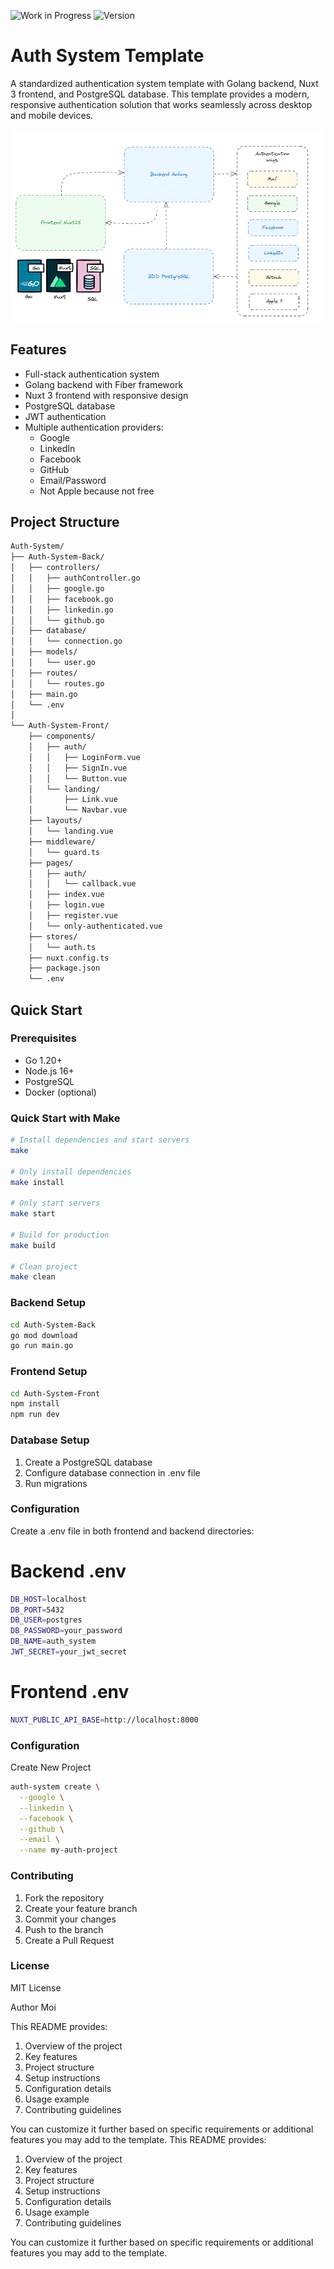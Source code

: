 ![Work in Progress](https://img.shields.io/badge/status-work%20in%20progress-orange)
![Version](https://img.shields.io/badge/version-0.0.1-blue)
# Auth System Template

A standardized authentication system template with Golang backend, Nuxt 3 frontend, and PostgreSQL database. This template provides a modern, responsive authentication solution that works seamlessly across desktop and mobile devices.

![Auth System Template](image.png)

## Features

- Full-stack authentication system
- Golang backend with Fiber framework
- Nuxt 3 frontend with responsive design
- PostgreSQL database
- JWT authentication
- Multiple authentication providers:
  - Google
  - LinkedIn 
  - Facebook
  - GitHub
  - Email/Password
  - Not Apple because not free

## Project Structure

```bash
Auth-System/
├── Auth-System-Back/
│   ├── controllers/
│   │   ├── authController.go
│   │   ├── google.go
│   │   ├── facebook.go
│   │   ├── linkedin.go
│   │   └── github.go
│   ├── database/
│   │   └── connection.go
│   ├── models/
│   │   └── user.go
│   ├── routes/
│   │   └── routes.go
│   ├── main.go
│   └── .env
│
└── Auth-System-Front/
    ├── components/
    │   ├── auth/
    │   │   ├── LoginForm.vue
    │   │   ├── SignIn.vue
    │   │   └── Button.vue
    │   └── landing/
    │       ├── Link.vue
    │       └── Navbar.vue
    ├── layouts/
    │   └── landing.vue
    ├── middleware/
    │   └── guard.ts
    ├── pages/
    │   ├── auth/
    │   │   └── callback.vue
    │   ├── index.vue
    │   ├── login.vue
    │   ├── register.vue
    │   └── only-authenticated.vue
    ├── stores/
    │   └── auth.ts
    ├── nuxt.config.ts
    ├── package.json
    └── .env
```

## Quick Start

### Prerequisites

- Go 1.20+
- Node.js 16+
- PostgreSQL
- Docker (optional)

### Quick Start with Make

```bash
# Install dependencies and start servers
make

# Only install dependencies
make install

# Only start servers
make start

# Build for production
make build

# Clean project
make clean
```

### Backend Setup

```bash
cd Auth-System-Back
go mod download
go run main.go
```

### Frontend  Setup

```bash
cd Auth-System-Front
npm install
npm run dev
```

### Database Setup

1. Create a PostgreSQL database
2. Configure database connection in .env file
3. Run migrations

### Configuration

Create a .env file in both frontend and backend directories:
# Backend .env

```bash
DB_HOST=localhost
DB_PORT=5432
DB_USER=postgres
DB_PASSWORD=your_password
DB_NAME=auth_system
JWT_SECRET=your_jwt_secret
```

# Frontend .env

```bash
NUXT_PUBLIC_API_BASE=http://localhost:8000
```

### Configuration

Create New Project
```bash
auth-system create \
  --google \
  --linkedin \
  --facebook \
  --github \
  --email \
  --name my-auth-project
  ```


### Contributing
1. Fork the repository
2. Create your feature branch
3. Commit your changes
4. Push to the branch
5. Create a Pull Request

### License
MIT License

Author
Moi



This README provides:
1. Overview of the project
2. Key features
3. Project structure
4. Setup instructions
5. Configuration details
6. Usage example
7. Contributing guidelines

You can customize it further based on specific requirements or additional features you may add to the template.
This README provides:
1. Overview of the project
2. Key features
3. Project structure
4. Setup instructions
5. Configuration details
6. Usage example
7. Contributing guidelines

You can customize it further based on specific requirements or additional features you may add to the template.
